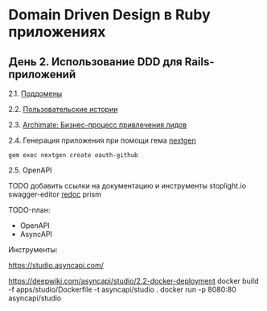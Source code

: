 # Domain Driven Design в Ruby приложениях

## День 2. Использование DDD для Rails-приложений

2.1. [Поддомены](https://app.holst.so/share/b/2afa9779-77cc-407e-bc81-e9db0f7af740)

2.2. [Пользовательские истории](https://app.holst.so/share/b/439e26d3-3ad1-4fb4-8f15-af17b0feac85)

2.3. [Archimate: Бизнес-процесс привлечения лидов](leads.archimate)

2.4. Генерация приложения при помощи гема [nextgen](https://github.com/mattbrictson/nextgen)

```
gem exec nextgen create oauth-github
```

2.5. OpenAPI

TODO добавить ссылки на документацию и инструменты
stoplight.io
swagger-editor
[redoc](https://github.com/Redocly/redoc)
prism

TODO-план:
- OpenAPI
- AsyncAPI

Инструменты:

https://studio.asyncapi.com/

https://deepwiki.com/asyncapi/studio/2.2-docker-deployment
docker build -f apps/studio/Dockerfile -t asyncapi/studio .
docker run -p 8080:80 asyncapi/studio
